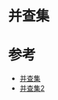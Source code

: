 # 并查集

# 参考
- [并查集](https://mp.weixin.qq.com/s/LHOWprTOm03DGlMDSPV6Yg)
- [并查集2](https://www.jianshu.com/p/b37ba1f7d45c)
